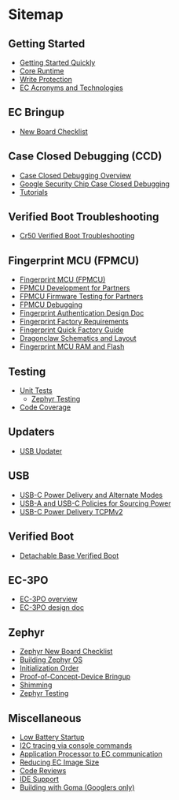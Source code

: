 # Sitemap

## Getting Started

*   [Getting Started Quickly](./getting_started_quickly.md)
*   [Core Runtime](./core_runtime.md)
*   [Write Protection](./write_protection.md)
*   [EC Acronyms and Technologies](./ec_terms.md)

## EC Bringup

*   [New Board Checklist](./new_board_checklist.md)

## Case Closed Debugging (CCD)

*   [Case Closed Debugging Overview][1]
*   [Google Security Chip Case Closed Debugging][2]
*   [Tutorials][3]

## Verified Boot Troubleshooting

*   [Cr50 Verified Boot Troubleshooting][4]

## Fingerprint MCU (FPMCU)

*   [Fingerprint MCU (FPMCU)](./fingerprint/fingerprint.md)
*   [FPMCU Development for Partners](./fingerprint/fingerprint-dev-for-partners.md)
*   [FPMCU Firmware Testing for Partners](./fingerprint/fingerprint-firmware-testing-for-partners.md)
*   [FPMCU Debugging](./fingerprint/fingerprint-debugging.md)
*   [Fingerprint Authentication Design Doc](./fingerprint/fingerprint-authentication-design-doc.md)
*   [Fingerprint Factory Requirements](./fingerprint/fingerprint-factory-requirements.md)
*   [Fingerprint Quick Factory Guide](./fingerprint/fingerprint-factory-quick-guide.md)
*   [Dragonclaw Schematics and Layout](./schematics/dragonclaw)
*   [Fingerprint MCU RAM and Flash](./fingerprint/fingerprint-ram-and-flash.md)

## Testing

*   [Unit Tests](./unit_tests.md)
    *   [Zephyr Testing](./zephyr/ztest.md)
*   [Code Coverage](./code_coverage.md)

## Updaters

*   [USB Updater](./usb_updater.md)

## USB

*   [USB-C Power Delivery and Alternate Modes](./usb-c.md)
*   [USB-A and USB-C Policies for Sourcing Power](./usb_power.md)
*   [USB-C Power Delivery TCPMv2](./usb-tcpmv2.md)

## Verified Boot

*   [Detachable Base Verified Boot](./detachable_base_verified_boot.md)

## EC-3PO

*   [EC-3PO overview](./ec-3po.md)
*   [EC-3PO design doc](./ec-3po-design.md)

## Zephyr

*   [Zephyr New Board Checklist](./zephyr/zephyr_new_board_checklist.md)
*   [Building Zephyr OS](./zephyr/zephyr_build.md)
*   [Initialization Order](./zephyr/zephyr_init.md)
*   [Proof-of-Concept-Device Bringup](./zephyr/zephyr_poc_device_bringup.md)
*   [Shimming](./zephyr/zephyr_shim.md)
*   [Zephyr Testing](./zephyr/ztest.md)

## Miscellaneous

*   [Low Battery Startup](./low_battery_startup.md)
*   [I2C tracing via console commands](./i2c-debugging.md)
*   [Application Processor to EC communication](./ap-ec-comm.md)
*   [Reducing EC Image Size](./reducing_ec_image_size.md)
*   [Code Reviews](./code_reviews.md)
*   [IDE Support](./ide-support.md)
*   [Building with Goma (Googlers only)](./goma.md)

[1]:https://chromium.googlesource.com/chromiumos/platform/ec/+/cr50_stab/docs/case_closed_debugging.md
[2]:https://chromium.googlesource.com/chromiumos/platform/ec/+/cr50_stab/docs/case_closed_debugging_cr50.md
[3]:https://chromium.googlesource.com/chromiumos/platform/ec/+/cr50_stab/docs/ccd_howtos.md
[4]:https://chromium.googlesource.com/chromiumos/platform/ec/+/cr50_stab/docs/cr50_vboot_troubleshooting.md
